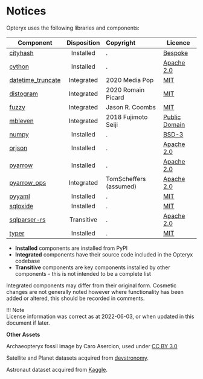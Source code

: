 # Notices

Opteryx uses the following libraries and components:

Component | Disposition | Copyright | Licence   
--------- | :---------: | :-------- | -- 
[cityhash](https://github.com/escherba/python-cityhash)    | Installed   | . | [Bespoke](https://github.com/escherba/python-cityhash/blob/master/LICENSE)  
[cython](https://github.com/cython/cython)                 | Installed   | . | [Apache 2.0](https://github.com/cython/cython/blob/master/LICENSE.txt)
[datetime_truncate](https://github.com/mediapop/datetime_truncate) | Integrated | 2020 Media Pop | [MIT](https://github.com/mediapop/datetime_truncate/blob/master/LICENSE)
[distogram](https://github.com/maki-nage/distogram)        | Integrated  | 2020 Romain Picard | [MIT](https://github.com/maki-nage/distogram/blob/master/LICENSE.txt)
[fuzzy](https://github.com/yougov/fuzzy)                   | Integrated | Jason R. Coombs | [MIT](https://github.com/yougov/fuzzy/blob/master/LICENSE)
[mbleven](https://github.com/fujimotos/mbleven)            | Integrated  | 2018 Fujimoto Seiji | [Public Domain](https://github.com/fujimotos/mbleven/blob/master/LICENSE)
[numpy](https://github.com/numpy/numpy)                    | Installed   | . | [BSD-3](https://github.com/numpy/numpy/blob/main/LICENSE.txt)
[orjson](https://github.com/ijl/orjson)                    | Installed   | . | [Apache 2.0](https://github.com/ijl/orjson/blob/master/LICENSE-APACHE)
[pyarrow](https://github.com/apache/arrow/)                | Installed   | . | [Apache 2.0](https://github.com/apache/arrow/blob/master/LICENSE.txt)
[pyarrow_ops](https://github.com/TomScheffers/pyarrow_ops) | Integrated  | TomScheffers (assumed) | [Apache 2.0](https://github.com/TomScheffers/pyarrow_ops/blob/main/LICENSE)
[pyyaml](https://pyyaml.org/)                              | Installed   | . | [MIT](https://github.com/yaml/pyyaml/blob/master/LICENSE)
[sqloxide](https://github.com/wseaton/sqloxide)            | Installed   | . | [MIT](https://github.com/wseaton/sqloxide/blob/master/LICENSE)
[sqlparser-rs](https://github.com/sqlparser-rs/sqlparser-rs) | Transitive | . | [Apache 2.0](https://github.com/sqlparser-rs/sqlparser-rs/blob/main/LICENSE.TXT)
[typer](https://github.com/tiangolo/typer)                 | Installed   | . | [MIT](https://github.com/tiangolo/typer/blob/master/LICENSE)

- **Installed** components are installed from PyPI
- **Integrated** components have their source code included in the Opteryx codebase
- **Transitive** components are key components installed by other components - this is not intended to be a complete list

Integrated components may differ from their original form. Cosmetic changes are not generally noted however where functionality has been added or altered, this should be recorded in comments.

!!! Note   
    License information was correct as at 2022-06-03, or when updated in this document if later.

**Other Assets**

Archaeopteryx fossil image by Caro Asercion, used under [CC BY 3.0](https://github.com/game-icons/icons/blob/master/license.txt)

Satellite and Planet datasets acquired from [devstronomy](https://github.com/devstronomy/nasa-data-scraper/tree/f610e541a053f05e26573570604aed50b358cc43/data/json).

Astronaut dataset acquired from [Kaggle](https://www.kaggle.com/nasa/astronaut-yearbook).
